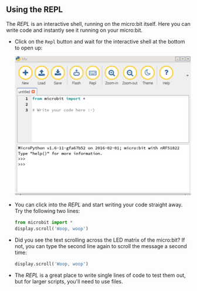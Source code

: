 ## Using the REPL

The *REPL* is an interactive shell, running on the micro:bit itself. Here you can write code and instantly see it running on your micro:bit.

- Click on the `Repl` button and wait for the interactive shell at the bottom to open up:

	![screen4](images/screen4.png)

- You can click into the *REPL* and start writing your code straight away. Try the following two lines:

  ```python
  from microbit import *
  display.scroll('Woop, woop')
  ```

- Did you see the text scrolling across the LED matrix of the micro:bit? If not, you can type the second line again to scroll the message a second time:

  ```python
  display.scroll('Woop, woop')
  ```

- The *REPL* is a great place to write single lines of code to test them out, but for larger scripts, you'll need to use files.

